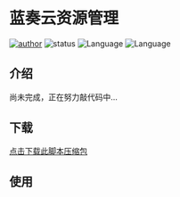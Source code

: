 蓝奏云资源管理 
=======

[![author](https://img.shields.io/badge/author-ayouth-green)](https://github.com/tianluanchen/scripts/)
![status](https://img.shields.io/badge/status-unfinished-critical)
![Language](https://img.shields.io/badge/lang-python-blue)
![Language](https://img.shields.io/badge/lang-javascript-yellow)

## 介绍

尚未完成，正在努力敲代码中...

## 下载 

[点击下载此脚本压缩包](https://cdn.jsdelivr.net/gh/tianluanchen/download@main/gh/scripts/releases/2.tar.gz)


## 使用
